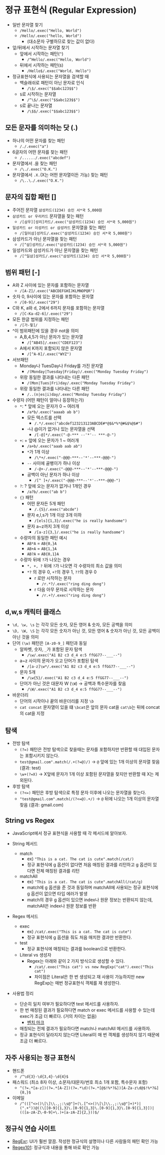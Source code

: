 # 정규 표현식 (Regular Expression)

- 일반 문자열 찾기
  - `/Hello/.exec("Hello, World")`
  - `/Hello/.exec("hello, World")`
    - (대소문자 구별하므로 찾는 값이 없다)
- 앞/뒤에서 시작하는 문자열 찾기
  - 앞에서 시작하는 패턴(`^`)
    - `/^Hello/.exec("Hello, World")`
  - 뒤에서 시작하는 패턴(`$`)
    - `/Hello$/.exec("World, Hello")`
- 정규표현식에 사용되는 문자열을 검색할 때
  - 백슬래쉬로 패턴이 아닌 문자로 인식
    - `/\$/.exec("$$abc123$$")`
  - `$`로 시작하는 문자열
    - `/^\$/.exec("$$abc123$$")`
  - `$`로 끝나는 문자열
    - `/\$$/.exec("$$abc123$$")`

## 모든 문자를 의미하는 닷 (.)

- 하나의 어떤 문자를 찾는 패턴
  - `/./.exec("a")`
- 6글자의 어떤 문자를 찾는 패턴
  - `/....../.exec("abcdef")`
- 문자열에서 .을 찾는 패턴
  - `/\./.exec("O.K.")`
- 문자열에서 `.X.`(X는 어떤 문자열이든 가능) 찾는 패턴
  - `/\..\./.exec("O.K.")`

## 문자의 집합 패턴 []

- 주어진 문자열 `삼성카드(1234) 승인 서*국 5,000원`
- `삼성카드 or 우리카드` 문자열을 찾는 패턴
  - `/[삼우][성리]카드/.exec("삼성카드(1234) 승인 서*국 5,000원")`
- `일성카드 or 이성카드 or 삼성카드` 문자열을 찾는 패턴
  - `/[일이삼]성카드/.exec("삼성카드(1234) 승인 서*국 5,000원")`
- 삼성카드가 아닌 문자열을 찾는 패턴
  - `/[^삼]성카드/.exec("삼성카드(1234) 승인 서*국 5,000원")`
- 일성카드와 삼성카드가 아닌 문자열을 찾는 패턴
  - `/[^일삼]성카드/.exec("삼성카드(1234) 승인 서*국 5,000원")`

## 범위 패턴 [-]

- A와 Z 사이에 있는 문자를 포함하는 문자열
  - `/[A-Z]/.exec("ABCDEFGHIJKLMNOPQR")`
- 숫자 0, 9사이에 있는 문자를 포함하는 문자열
  - `/[0-9]/.exec("29")`
- C와 K, a와 d, 2에서 6까지 문자를 포함하는 문자열
  - `/[C-Ka-d2-6]/.exec("29")`
- 모든 한글 범위를 지정하는 패턴
  - `/[가-힣]/`
- ^이 범위패턴에 있을 경우 not을 의미
  - A,B,4,5가 아닌 문자가 있는 문자열
    - `/[^AB45]/.exec("CDEF123")`
  - A에서 K까지 포함되지 않은 문자열
    - `/[^A-K]/.exec("WYZ")`
- 서브패턴
  - Monday나 TuesDay나 Friday를 가진 문자열
    - `/(Monday|Tuesday|Friday)/.exec("Monday Tuesday Friday")`
  - 위랑 동일한 결과를 나타내는 다른 패턴
    - `/(Mon|Tues|Fri)day/.exec("Monday Tuesday Friday")`
  - 위랑 동일한 결과를 나타내는 다른 패턴
    - `/..(n|es|i)day/.exec("Monday Tuesday Friday")`
- 수량자 (어떤 패턴이 얼마나 등장하는가)
  - `*`: \* 앞에 오는 문자가 0 ~ 여러개
    - `/a*b/.exec("aaaab ab b")`
    - 모든 텍스트를 선택
      - `/.*/.exec("abcdef123213123ABCDE#*@$&*%*@#&$%@$#")`
    - -나 @이가 없거나 있는 문자열을 선택
      - `/[-@]*/.exec("-@-*** --'*'-- ***-@-")`
  - `+`: + 앞에 오는 문자가 1 ~ 여러개
    - `/a+b/.exec("aaab aab ab")`
    - `*`가 1개 이상
      - `/\*+/.exec("-@@@-***--'*'--***-@@@-")`
    - `--` 사이에 골뱅이가 하나 이상
      - `/-@+-/.exec("-@@@-***--'*'--***-@@@-")`
    - 공백이 아닌 문자가 하나 이상
      - `/[^ ]+/.exec("-@@@-***--'*'--***-@@@-")`
  - `?`: ? 앞에 오는 문자가 없거나 1개인 경우
    - `/a?b/.exec("ab b")`
  - `{}` 패턴
    - 어떤 문자든 5개 패턴
      - `/.{5}/.exec("abcde")`
    - 문자 e,l,s가 1개 이상 3개 이하
      - `/[els]{1,3}/.exec("he is really handsome")`
    - 문자 a~z까지 3개 이상
      - `/[a-z]{3,}/.exec("he is really handsome")`
  - 수량자의 동일한 패턴 예시
    - `AB*A` = `AB{0,}A`
    - `AB+A` = `AB{1,}A`
    - `AB?A` = `AB{0,1}A`
  - 수량자 뒤에 `?`가 나오는 경우
    - `*, +, ?` 뒤에 `?`가 나오면 각 수량자의 최소 값을 의미
    - `*?` 의 경우 0, `+?`의 경우 1, `??`의 경우 0
      - r 로만 시작하는 문자
        - `/r.*?/.exec("ring ding dong")`
      - r 다음 아무 문자로 시작하는 문자
        - `/r.+?/.exec("ring ding dong")`

## d,w,s 캐릭터 클래스

- `\d, \w, \s` 는 각각 모든 숫자, 모든 영어 & 숫자, 모든 공백을 의미
- `\D, \W, \S` 는 각각 모든 숫자가 아닌 것, 모든 영어 & 숫자가 아닌 것, 모든 공백이 아닌 것을 의미
- 단어 `(\w)` 패턴은 `[A-z0-9_]` 패턴과 동일
  - 알파벳, 숫자, `_`가 포함된 문자 탐색
    - `/\w/.exec("A1 B2 c3 d_4 e:5 ffGG77--___--")`
  - a~z 사이의 문자가 오고 단어가 포함된 탐색
    - `/[a-z]\w*/.exec("A1 B2 c3 d_4 e:5 ffGG77--___--")`
  - 문자 5개
    - `/\w{5}/.exec("A1 B2 c3 d_4 e:5 ffGG77--___--")`
  - 단어가 아닌 것은 대문자 W (`\W`) -> 공백과 특수문자를 찾음
    - `/\W/.exec("A1 B2 c3 d_4 e:5 ffGG77--___--")`
- 바운더리
  - 단어의 시작이나 끝의 바운더리를 지정 `\b`
  - `cat concat` 문자열이 있을 떄 `\bcat`은 앞의 문자 cat을 `cat\b`는 뒤에 concat의 cat을 지정

## 탐색

- 전방 탐색
  - `(?=)` 패턴은 전방 탐색으로 찾을때는 문자를 포함하지만 반환할 때 대입된 문자는 포함시키지 않는다.
  - `test@gmail.com".match(/.+(?=@)/)` -> `@` 앞에 있는 1개 이상의 문자열 찾음 (결과: test)
  - `\w+(?=X)` -> X앞에 문자가 1개 이상 포함된 문자열을 찾지만 반환할 때 X는 제외된다.
- 후방 탐색
  - `(?<=)` 패턴은 후방 탐색으로 특정 문자 이후에 나오는 문자열을 찾는다.
  - `"test@gmail.com".match(/(?<=@).+/)` -> `@` 뒤에 나오는 1개 이상의 문자열 찾음 (결과: gmail.com)

## String vs Regex

- JavaScript에서 정규 표현식을 사용할 때 각 메서드에 알아보자.
- String 메서드

  - match
    - ex) `"This is a cat. The cat is cute".match(/cat/)`
    - 정규 표현식에 g 옵션이 없다면 처음 매칭된 결과를 리턴하고 g 옵션이 있다면 전체 매칭된 결과를 리턴
  - matchAll
    - ex) `"This is a cat. The cat is cute".matchAll(/cat/g)`
    - match에 g 옵션을 준 것과 동일하며 matchAll에 사용되는 정규 표현식에 g 옵션이 없으면 타입 에러가 발생
    - match의 경우 g 옵션이 있으면 index나 원문 정보는 반환되지 않는데, matchAll은 index나 원문 정보를 반환

- Regex 메서드
  - exec
    - ex) `/cat/.exec("This is a cat. The cat is cute")`
    - 정규 표현식에 g 옵션을 줘도 처음 매치한 결과만 반환한다.
  - test
    - 정규 표현식에 매칭되는 결과를 boolean으로 반환한다.
  - Literal vs 생성자
    - Regex는 아래와 같이 2 가지 방식으로 생성할 수 있다.
      - `/cat/.exec("This cat") vs new RegExp("cat").exec("This cat")`
      - 차이점은 Literal은 한 번 생성되고 재 사용이 가능하지만 new RegExp는 매번 정규표현식 객체를 재 생성한다.
- 사용법 정리
  - 단순히 일치 여부가 필요하다면 test 메서드를 사용하자.
  - 한 번 매칭된 결과가 필요하다면 match or exec 메서드를 사용할 수 있는데 exec가 조금 더 빠르다. (거의 차이는 없음)
    - [벤치 마크](https://www.measurethat.net/Benchmarks/Show/11160/0/regexexec-vs-stringmatch)
  - 매칭되는 전체 결과가 필요하다면 match나 matchAll 메서드를 사용하자.
  - 정규 표현식이 달라지지 않는다면 Literal이 매 번 객체를 생성하지 않기 때문에 조금 더 빠르다.

## 자주 사용되는 정규 표현식

- 핸드폰
  - `/^\d{3}-\d{3,4}-\d{4}$`
- 패스워드 (최소 8자 이상, 소문자/대문자/번호 최소 1개 포함, 특수문자 포함)
  - `^(?=.*[a-z])(?=.*[A-Z])(?=.*\d)(?=.*[@$!%*?&])[A-Za-z\d@$!%*?&]{8,}$`
- 이메일
  - `/^(([^<>()\[\]\\.,;:\s@"]+(\.[^<>()\[\]\\.,;:\s@"]+)*)|(".+"))@((\[[0-9]{1,3}\.[0-9]{1,3}\.[0-9]{1,3}\.[0-9]{1,3}])|(([a-zA-Z\-0-9]+\.)+[a-zA-Z]{2,}))$/`

## 정규식 연습 사이트

- [RegExr](https://regexr.com/): UI가 훨씬 깔끔. 작성한 정규식의 설명이나 다른 사람들의 패턴 확인 가능
- [Regex101](https://regex101.com/): 정규식과 내용을 통해 바로 확인 가능
